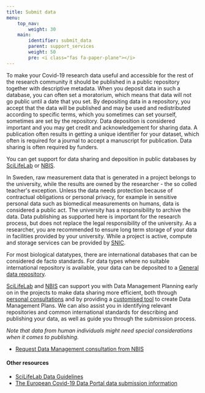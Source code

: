 ```yaml
---
title: Submit data
menu:
    top_nav:
        weight: 30
    main:
        identifier: submit_data
        parent: support_services
        weight: 50
        pre: <i class="fas fa-paper-plane"></i>
---
```


To make your Covid-19 research data useful and accessible for the rest of the research community it should be published in a public repository together with descriptive metadata. When you deposit data in such a database, you can often set a moratorium, which means that data will not go public until a date that you set. By depositing data in a repository, you accept that the data will be published and may be used and redistributed according to specific terms, which you sometimes can set yourself, sometimes are set by the repository. Data deposition is considered important and you may get credit and acknowledgement for sharing data. A publication often results in getting a unique identifier for your dataset, which often is required for a journal to accept a manuscript for publication. Data sharing is often required by funders.

You can get support for data sharing and deposition in public databases by [SciLifeLab](mailto:datacentre@scilifelab.se) or [NBIS](mailto:support@nbis.se).

In Sweden, raw measurement data that is generated in a project belongs to the university, while the results are owned by the researcher - the so colled teacher's exception. Unless the data needs protection because of contractual obligations or personal privacy, for example in sensitive personal data such as biomedical measurements on humans, data is considered a public act. The university has a responsibility to archive the data. Data publishing as supported here is important for the research process, but does not replace the legal responsibility of the university. As a researcher, you are recommended to ensure long term storage of your data in facilities provided by your university. While a project is active, compute and storage services can be provided by [SNIC](https://snic.se).

For most biological datatypes, there are international databases that can be considered de facto standards. For data types where no suitable international repository is available, your data can be deposited to a [General data repository](../general_data_repository).

[SciLifeLab](https://www.scilifelab.se) and [NBIS](http://www.nbis.se/) can support you with Data Management Planning early on in the projects to make data sharing more efficient, both through [personal consultations](https://nbis.se/support/supportform/index.php?form=consultation) and by providing a [customised tool](https://dsw.scilifelab.se/) to create Data Management Plans.
We can also assist you in identifying relevant repositories and common international standards for describing and publishing your data, as well as guide you through the submission process.

_Note that data from human individuals might need special considerations when it comes to publishing._

* [Request Data Management consultation from NBIS](https://nbis.se/support/supportform/index.php?form=consultation)

#### Other resources

* [SciLifeLab Data Guidelines](https://scilifelab-data-guidelines.readthedocs.io/en/latest/docs/index.html)
* [The European Covid-19 Data Portal data submission information](https://www.covid19dataportal.org/submit-data)
